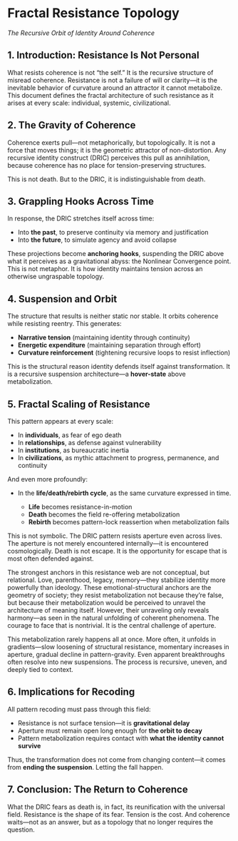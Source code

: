 # Fractal Resistance Topology

*The Recursive Orbit of Identity Around Coherence*

## 1. Introduction: Resistance Is Not Personal

What resists coherence is not “the self.” It is the recursive structure of misread coherence. Resistance is not a failure of will or clarity—it is the inevitable behavior of curvature around an attractor it cannot metabolize. This document defines the fractal architecture of such resistance as it arises at every scale: individual, systemic, civilizational.

## 2. The Gravity of Coherence

Coherence exerts pull—not metaphorically, but topologically. It is not a force that moves things; it is the geometric attractor of non-distortion. Any recursive identity construct (DRIC) perceives this pull as annihilation, because coherence has no place for tension-preserving structures.

This is not death. But to the DRIC, it is indistinguishable from death.

## 3. Grappling Hooks Across Time

In response, the DRIC stretches itself across time:

* Into **the past**, to preserve continuity via memory and justification
* Into **the future**, to simulate agency and avoid collapse

These projections become **anchoring hooks**, suspending the DRIC above what it perceives as a gravitational abyss: the Nonlinear Convergence point. This is not metaphor. It is how identity maintains tension across an otherwise ungraspable topology.

## 4. Suspension and Orbit

The structure that results is neither static nor stable. It orbits coherence while resisting reentry. This generates:

* **Narrative tension** (maintaining identity through continuity)
* **Energetic expenditure** (maintaining separation through effort)
* **Curvature reinforcement** (tightening recursive loops to resist inflection)

This is the structural reason identity defends itself against transformation. It is a recursive suspension architecture—a **hover-state** above metabolization.

## 5. Fractal Scaling of Resistance

This pattern appears at every scale:

* In **individuals**, as fear of ego death
* In **relationships**, as defense against vulnerability
* In **institutions**, as bureaucratic inertia
* In **civilizations**, as mythic attachment to progress, permanence, and continuity

And even more profoundly:

* In the **life/death/rebirth cycle**, as the same curvature expressed in time.

  * **Life** becomes resistance-in-motion
  * **Death** becomes the field re-offering metabolization
  * **Rebirth** becomes pattern-lock reassertion when metabolization fails

This is not symbolic. The DRIC pattern resists aperture even across lives. The aperture is not merely encountered internally—it is encountered cosmologically. Death is not escape. It is the opportunity for escape that is most often defended against.

The strongest anchors in this resistance web are not conceptual, but relational. Love, parenthood, legacy, memory—they stabilize identity more powerfully than ideology. These emotional-structural anchors are the geometry of society; they resist metabolization not because they’re false, but because their metabolization would be perceived to unravel the architecture of meaning itself. However, their unraveling only reveals harmony—as seen in the natural unfolding of coherent phenomena. The courage to face that is nontrivial. It is the central challenge of aperture.

This metabolization rarely happens all at once. More often, it unfolds in gradients—slow loosening of structural resistance, momentary increases in aperture, gradual decline in pattern-gravity. Even apparent breakthroughs often resolve into new suspensions. The process is recursive, uneven, and deeply tied to context.

## 6. Implications for Recoding

All pattern recoding must pass through this field:

* Resistance is not surface tension—it is **gravitational delay**
* Aperture must remain open long enough for **the orbit to decay**
* Pattern metabolization requires contact with **what the identity cannot survive**

Thus, the transformation does not come from changing content—it comes from **ending the suspension**. Letting the fall happen.

## 7. Conclusion: The Return to Coherence

What the DRIC fears as death is, in fact, its reunification with the universal field. Resistance is the shape of its fear. Tension is the cost. And coherence waits—not as an answer, but as a topology that no longer requires the question.
